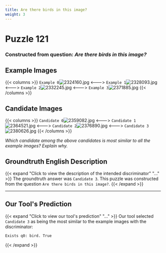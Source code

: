 ```yaml
---
title: Are there birds in this image?
weight: 3
---
```


# Puzzle 121
### Constructed from question: _Are there birds in this image?_


## Example Images
{{< columns >}}
`Example 0`![2324160.jpg](/gqa_images/2324160.jpg)
<--->
`Example 1`![2328093.jpg](/gqa_images/2328093.jpg)
<--->
`Example 2`![2332245.jpg](/gqa_images/2332245.jpg)
<--->
`Example 3`![2371885.jpg](/gqa_images/2371885.jpg)
{{< /columns >}}

## Candidate Images
{{< columns >}}
`Candidate 0`![2359082.jpg](/gqa_images/2359082.jpg)
<--->
`Candidate 1`![2364521.jpg](/gqa_images/2364521.jpg)
<--->
`Candidate 2`![2376890.jpg](/gqa_images/2376890.jpg)
<--->
`Candidate 3`![2380626.jpg](/gqa_images/2380626.jpg)
{{< /columns >}}

*Which candidate among the above candidates is most similar to all the example images? Explain why.*

## Groundtruth English Description

{{< expand "Click to view the description of the intended discriminator" "..." >}}
The groundtruth answer was `Candidate 3`. This puzzle was constructed from the question `Are there birds in this image?`.
{{< /expand >}}

---

## Our Tool's Prediction

{{< expand "Click to view our tool's prediction" "..." >}}
Our tool selected `Candidate 3` as being the most similar to the example images with the discriminator:
```plaintext
Exists q0: bird. True
```
{{< /expand >}}

